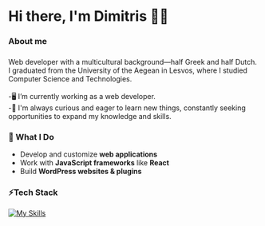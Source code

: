 <h1 align="left">Hi there, I'm Dimitris 👋🌀</h1>


###

<h3 align="left">About me</h3>

###

<p align="left">Web developer with a multicultural background—half Greek and half Dutch. I graduated from the University of the Aegean in Lesvos, where I studied Computer Science and Technologies.
<br><br>
-🖥️ I’m currently working as a web developer.<br>
-🌱 I'm always curious and eager to learn new things, constantly seeking opportunities to expand my knowledge and skills.<br>
</p>

### 🚀 What I Do  
- Develop and customize **web applications**  
- Work with **JavaScript frameworks** like **React** 
- Build **WordPress websites & plugins**  


### ⚡Tech Stack

[![My Skills](https://skillicons.dev/icons?i=js,react,vue,vite,html,css,tailwind,bootstrap,wordpress,python)](https://skillicons.dev)

